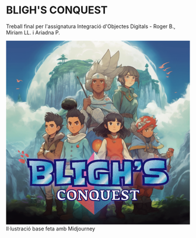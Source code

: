 # BLIGH'S CONQUEST

Treball final per l'assignatura Integració d'Objectes Digitals - Roger B., Miriam LL. i Ariadna P. 

![](https://github.com/rbachuab/Iod_Bligh_s_Conquest/blob/main/BlighsConquest_cover.png)
Il·lustració base feta amb Midjourney

